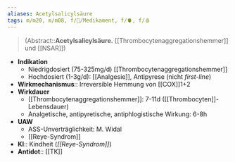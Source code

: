 ```yaml
---
aliases: Acetylsalicylsäure
tags: m/m20, m/m08, f/💊/Medikament, f/🫀, f/🩸
---
```

> (Abstract::**Acetylsalicylsäure.** [[Thrombocytenaggregationshemmer]] und [[NSAR]])
- **Indikation**
	- Niedrigdosiert (75-325mg/d) [[Thrombocytenaggregationshemmer]]
	- Hochdosiert (1-3g/d): [[Analgesie]], Antipyrese (nicht *first-line*)
- **Wirkmechanismus**:: Irreversible Hemmung von [[COX]]1+2
- **Wirkdauer**
	- [[Thrombocytenaggregationshemmer]]: 7-11d ([[Thrombocyten]]-Lebensdauer)
	- Analgetische, antipyretische, antiphlogistische Wirkung: 6-8h
- **UAW**
	- ASS-Unverträglichkeit: M. Widal
	- [[Reye-Syndrom]]
- **KI**:: Kindheit (*[[Reye-Syndrom]]*)
- **Antidot**:: [[TK]]